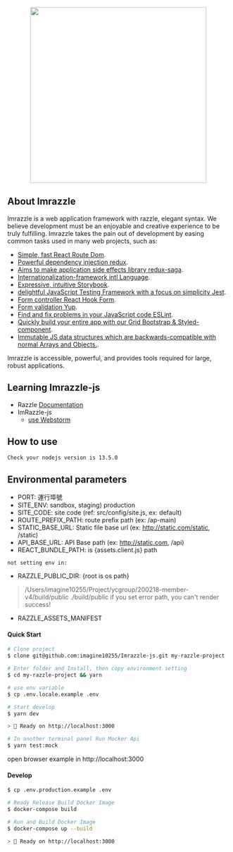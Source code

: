 <p align="center"><img src="https://user-images.githubusercontent.com/4060187/28923990-050a32d4-782e-11e7-9da7-574ce5a8b455.png" width="400"></p>

## About Imrazzle

Imrazzle is a web application framework with razzle, elegant syntax. We believe development must be an enjoyable and creative experience to be truly fulfilling. Imrazzle takes the pain out of development by easing common tasks used in many web projects, such as:

- [Simple, fast React Route Dom](https://reacttraining.com/react-router).
- [Powerful dependency injection redux](https://redux.js.org).
- [Aims to make application side effects library redux-saga](https://redux-saga.js.org).
- [Internationalization-framework intl Language](https://github.com/formatjs/react-intl).
- [Expressive, intuitive Storybook](https://storybook.js.org).
- [delightful JavaScript Testing Framework with a focus on simplicity Jest](https://jestjs.io).
- [Form controller React Hook Form](https://react-hook-form.com).
- [Form validation Yup](https://github.com/jquense/yup).
- [Find and fix problems in your JavaScript code ESLint](https://eslint.org).
- [Quickly build your entire app with our Grid Bootstrap & Styled-component](https://github.com/imagine10255/styled-bs-grid/tree/master).
- [Immutable JS data structures which are backwards-compatible with normal Arrays and Objects.](https://github.com/rtfeldman/seamless-immutable).

Imrazzle is accessible, powerful, and provides tools required for large, robust applications.


## Learning Imrazzle-js

- Razzle [Documentation](https://github.com/jaredpalmer/razzle/blob/master/README.md)
- ImRazzle-js
  - [use Webstorm](https://github.com/imagine10255/imnext-js/blob/master/docs/use-webstorm.md)
  
## How to use

`Check your nodejs version is 13.5.0`


## Environmental parameters

- PORT: 運行埠號
- SITE_ENV: sandbox, staging) production
- SITE_CODE: site code (ref: src/config/site.js, ex: default)
- ROUTE_PREFIX_PATH: route prefix path (ex: /ap-main)
- STATIC_BASE_URL: Static file base url (ex: http://static.com/static, /static)
- API_BASE_URL: API Base path (ex: http://static.com, /api)
- REACT_BUNDLE_PATH: is {assets.client.js} path

`not setting env in:`
- RAZZLE_PUBLIC_DIR: {root is os path}
> /Users/imagine10255/Project/ycgroup/200218-member-v4/build/public
> ./build/public
> if you set error path, you can't render success!
- RAZZLE_ASSETS_MANIFEST



#### Quick Start

```zsh
# Clone project
$ clone git@github.com:imagine10255/Imrazzle-js.git my-razzle-project

# Enter folder and Install, then copy environment setting
$ cd my-razzle-project && yarn

# use env variable
$ cp .env.locale.example .env

# Start develop
$ yarn dev

> 🚀 Ready on http://localhost:3000

# In another terminal panel Run Mocker Api
$ yarn test:mock

```
open browser example in http://localhost:3000

#### Develop

```zsh
$ cp .env.production.example .env

# Ready Release Build Docker Image
$ docker-compose build

# Run and Build Docker Image
$ docker-compose up --build

> 🚀 Ready on http://localhost:3000
```
